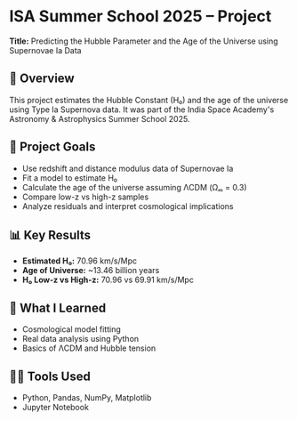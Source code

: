 # ISA Summer School 2025 – Project
**Title:** Predicting the Hubble Parameter and the Age of the Universe using Supernovae Ia Data
## 🔭 Overview
This project estimates the Hubble Constant (H₀) and the age of the universe using Type Ia Supernova data. It was part of the India Space Academy's Astronomy & Astrophysics Summer School 2025.

## 📌 Project Goals
- Use redshift and distance modulus data of Supernovae Ia
- Fit a model to estimate H₀
- Calculate the age of the universe assuming ΛCDM (Ωₘ = 0.3)
- Compare low-z vs high-z samples
- Analyze residuals and interpret cosmological implications

## 📊 Key Results
- **Estimated H₀:** 70.96 km/s/Mpc  
- **Age of Universe:** ~13.46 billion years  
- **H₀ Low-z vs High-z:** 70.96 vs 69.91 km/s/Mpc

## 🧠 What I Learned
- Cosmological model fitting
- Real data analysis using Python
- Basics of ΛCDM and Hubble tension

## 👨‍💻 Tools Used
- Python, Pandas, NumPy, Matplotlib
- Jupyter Notebook
